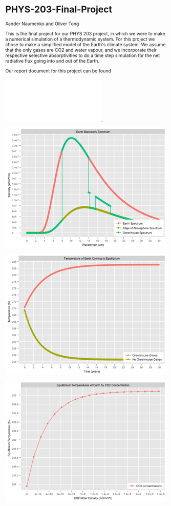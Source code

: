 # PHYS-203-Final-Project
Xander Naumenko and Oliver Tong

This is the final project for our PHYS 203 project, in which we were to make a numerical simulation of a thermodynamic system. For this project we chose to make a simplified model of the Earth's climate system. We assume that the only gases are CO2 and water vapour, and we incorporate their respective selective absorptivities to do a time step simulation for the net radiative flux going into and out of the Earth. 

Our report document for this project can be found ![here](./PHYS_203_Final_Project.pdf). 

![](./charts/Earth%20Blackbody%20Spectrum.png)

![](./charts/Temperature%20of%20Earth%20Coming%20to%20Equilibrium.png)

![](./charts/Equilibrium%20Temperatures%20of%20Earth%20by%20CO2%20Concentration.png)
